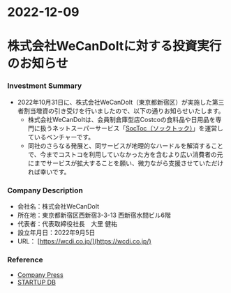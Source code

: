 2022-12-09
===
# 株式会社WeCanDoItに対する投資実行のお知らせ
### Investment Summary
* 2022年10月31日に、株式会社WeCanDoIt（東京都新宿区）が実施した第三者割当増資の引き受けを行いましたので、以下の通りお知らせいたします。
  * 株式会社WeCanDoItは、会員制倉庫型店Costcoの食料品や日用品を専門に扱うネットスーパーサービス「[SocToc（ソックトック）](https://soctoc.jp/)」を運営しているベンチャーです。
  * 同社のさらなる発展と、同サービスが地理的なハードルを解消することで、今までコストコを利用していなかった方を含むより広い消費者の元にまでサービスが拡大することを願い、微力ながら支援させていただければ幸いです。

### Company Description
* 会社名：株式会社WeCanDoIt
* 所在地：東京都新宿区西新宿3-3-13 西新宿水間ビル6階
* 代表者：代表取締役社長　大里 健祐
* 設立年月日：2022年9月5日
* URL： [https://wcdi.co.jp/](https://wcdi.co.jp/)

### Reference
* [Company Press](https://prtimes.jp/main/html/rd/p/000000001.000111522.html)
* [STARTUP DB](https://startup-db.com/companies/gwlEZN8UdMEGvL2A)
